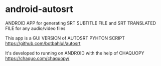 # android-autosrt
ANDROID APP for generating SRT SUBTITLE FILE and SRT TRANSLATED FILE for any audio/video files

This app is a GUI VERSION of AUTOSRT PYHTON SCRIPT https://github.com/botbahlul/autosrt

It's developed to running on ANDROID with the help of CHAQUOPY https://chaquo.com/chaquopy/

